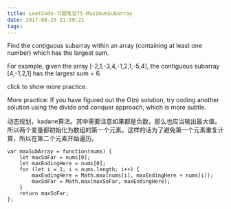 ```yaml
---
title: LeetCode-习题笔记75-MaximumSubarray
date: 2017-08-25 21:59:21
tags:
---
```



Find the contiguous subarray within an array (containing at least one number) which has the largest sum.

For example, given the array [-2,1,-3,4,-1,2,1,-5,4],
the contiguous subarray [4,-1,2,1] has the largest sum = 6.

click to show more practice.

More practice:
If you have figured out the O(n) solution, try coding another solution using the divide and conquer approach, which is more subtle.


动态规划，kadane算法。其中需要注意如果都是负数，那么也应当输出最大值。所以两个变量都初始化为数组的第一个元素。这样的话为了避免第一个元素重复计算，所以在第二个元素开始遍历。


	var maxSubArray = function(nums) {
	    let maxSoFar = nums[0];
	    let maxEndingHere = nums[0];
	    for (let i = 1; i < nums.length; i++) {
	        maxEndingHere = Math.max(nums[i], maxEndingHere + nums[i]);
	        maxSoFar = Math.max(maxSoFar, maxEndingHere);
	    }
	    return maxSoFar;
	};